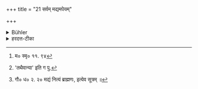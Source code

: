 +++
title = "21 सर्वम् मद्यमपेयम्"

+++

<details><summary>Bühler</summary>

21. All intoxicating drinks are forbidden.
</details>

<details><summary>हरदत्त-टीका</summary>

## सूत्रम्
सर्वं मद्यमपेयम् ॥ २१ ॥  
### टिप्पनी
मद्यं मदकरं तत्सर्वमपेयम् । अत्र स्मृत्यन्तरवशाद्व्यवस्था ।  
तत्र मनु: —  
[^५] 'गौडी पैष्टी च माध्वी च विज्ञेया त्रिविधा सुरा।  
यथैवैका न पातव्या[^६] तथा सर्वा द्विजोत्तमैः । इति ।   सुराव्यतिरिक्तं तु मद्यं ब्राह्मणस्य नित्यमपेयम् ॥  
तथा च गौतमः—  
[^१] 'मद्यं नित्यं ब्राह्मणस्य क्षत्रियवैश्ययोस्तु ब्रह्मचारिणो'रिति ॥२१॥  

[^५]: म० स्मृ० ११. ९४  

[^६]: 'तथैवान्या' इति ग पु.  

[^१]:

    गौ० ध० २. २० मद्यं नित्यं ब्राह्मणः, इत्येव सूत्रम् ॥
</details>
